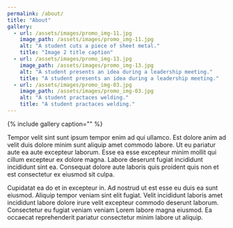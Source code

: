 ```yaml
---
permalink: /about/
title: "About"
gallery:
  - url: /assets/images/promo_img-11.jpg
    image_path: /assets/images/promo_img-11.jpg
    alt: "A student cuts a piece of sheet metal."
    title: "Image 2 title caption"
  - url: /assets/images/promo_img-13.jpg
    image_path: /assets/images/promo_img-13.jpg
    alt: "A student presents an idea during a leadership meeting."
    title: "A student presents an idea during a leadership meeting."
  - url: /assets/images/promo_img-03.jpg
    image_path: /assets/images/promo_img-03.jpg
    alt: "A student practaces welding."
    title: "A student practaces welding."
---
```


{% include gallery caption="" %}

Tempor velit sint sunt ipsum tempor enim ad qui ullamco. Est dolore anim ad velit duis dolore minim sunt aliquip amet commodo labore. Ut eu pariatur aute ea aute excepteur laborum. Esse ea esse excepteur minim mollit qui cillum excepteur ex dolore magna. Labore deserunt fugiat incididunt incididunt sint ea. Consequat dolore aute laboris quis proident quis non et est consectetur ex eiusmod sit culpa.

Cupidatat ea do et in excepteur in. Ad nostrud ut est esse eu duis ea sunt eiusmod. Aliquip tempor veniam sint elit fugiat. Velit incididunt laboris amet incididunt labore dolore irure velit excepteur commodo deserunt laborum. Consectetur eu fugiat veniam veniam Lorem labore magna eiusmod. Ea occaecat reprehenderit pariatur consectetur minim labore ut aliquip.
